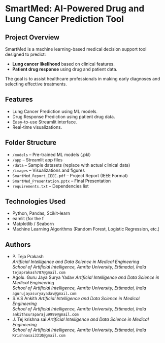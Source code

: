 # SmartMed: AI-Powered Drug and Lung Cancer Prediction Tool

##  Project Overview

SmartMed is a machine learning-based medical decision support tool designed to predict:
- **Lung cancer likelihood** based on clinical features.
- **Patient drug response** using drug and patient data.

The goal is to assist healthcare professionals in making early diagnoses and selecting effective treatments.

##  Features
- Lung Cancer Prediction using ML models.
- Drug Response Prediction using patient drug data.
- Easy-to-use Streamlit interface.
- Real-time visualizations.

##  Folder Structure

- `/models` – Pre-trained ML models (.pkl)
- `/app` – Streamlit app files
- `/data` – Sample datasets (replace with actual clinical data)
- `/images` – Visualizations and figures
- `SmartMed_Report_IEEE.pdf` – Project Report (IEEE Format)
- `SmartMed_Presentation.pptx` – Final Presentation
- `requirements.txt` – Dependencies list

##  Technologies Used
- Python, Pandas, Scikit-learn
- eamlit (for the f
- Matplotlib / Seaborn
- Machine Learning Algorithms (Random Forest, Logistic Regression, etc.)

##  Authors
- P. Teja Prakash  
  *Artificial Intelligence and Data Science in Medical Engineering*  
  *School of Artificial Intelligence, Amrita University, Ettimadai, India*  
  `tejaprakash787@gmail.com`
- Agolu. Guru Jaya Surya Yadav 
  *Artificial Intelligence and Data Science in Medical Engineering*  
  *School of Artificial Intelligence, Amrita University, Ettimadai, India*  
  `agurujayasuryayadav@gmail.com`
 - S.V.S Ankith
  *Artificial Intelligence and Data Science in Medical Engineering*  
  *School of Artificial Intelligence, Amrita University, Ettimadai, India*
  `ankithsuraparaju9999@gmail.com`
 - J. Tej krishna sai
  *Artificial Intelligence and Data Science in Medical Engineering*  
  *School of Artificial Intelligence, Amrita University, Ettimadai, India*
  `Krishnasai3310@gmail.com`

